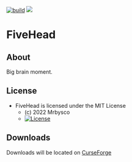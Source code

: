 [![build](https://github.com/Mrbysco/5head/actions/workflows/build.yml/badge.svg)](https://github.com/Mrbysco/5head/actions/workflows/build.yml) [![](http://cf.way2muchnoise.eu/versions/625228.svg)](https://www.curseforge.com/minecraft/mc-mods/fivehead)

# FiveHead #

## About ##
Big brain moment.

## License ##
* FiveHead is licensed under the MIT License
  - (c) 2022 Mrbysco
  - [![License](https://img.shields.io/badge/License-MIT-red.svg?style=flat)](http://opensource.org/licenses/MIT)

## Downloads ##
Downloads will be located on [CurseForge](https://www.curseforge.com/minecraft/mc-mods/fivehead)
